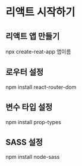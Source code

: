 # 리액트 시작하기

## 리액트 앱 만들기
npx create-reat-app 앱이름


## 로우터 설정
npm install react-router-dom

## 변수 타입 설정
npm install prop-types

## SASS 설정
npm install node-sass